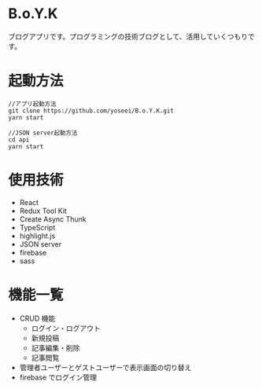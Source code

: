 # B.o.Y.K

ブログアプリです。プログラミングの技術ブログとして、活用していくつもりです。

# 起動方法

```
//アプリ起動方法
git clone https://github.com/yoseei/B.o.Y.K.git
yarn start

//JSON server起動方法
cd api
yarn start
```

# 使用技術

- React
- Redux Tool Kit
- Create Async Thunk
- TypeScript
- highlight.js
- JSON server
- firebase
- sass

# 機能一覧

- CRUD 機能
  - ログイン・ログアウト
  - 新規投稿
  - 記事編集・削除
  - 記事閲覧
- 管理者ユーザーとゲストユーザーで表示画面の切り替え
- firebase でログイン管理
